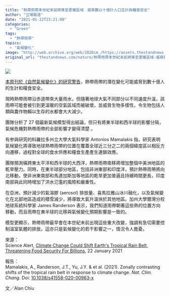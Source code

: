```yaml
---
title: "熱帶雨帶本世紀末前將移至更暖區域　威脅數以十億計人口生計與糧食安全"
author: "立場報道"
date: "2021-01-22T23:21:00"
categories:
  - "Green"
tags:
  - "熱帶雨帶"
topics:
  - "氣候變化"
image: "http://web.archive.org/web/2020im_/https://assets.thestandnews.com/media/photos/20210122-1820copy_pBIzM_ePHLx8O.png"
original_url: "thestandnews.com/nature/熱帶雨帶本世紀末前將移至更暖區域-威脅數以十億計人口生計與糧食安全"
---
```

![](http://web.archive.org/web/2020im_/https://assets.thestandnews.com/media/photos/20210122-1820copy_pBIzM_ePHLx8O.png)

[本周刊於《自然氣候變化》的研究警告](http://web.archive.org/web/20211229092709/https://doi.org/10.1038/s41558-020-00963-x)，熱帶雨帶的潛在變化可能威脅到數十億人的生計和糧食安全。

現時熱帶雨帶沿赤道帶來大量雨水，但隨著地球大氣不同部分以不同速度升溫，該雨帶可能會被引到更溫暖的空氣區域而被破壞，並威脅生物多樣性，令生物包括人類與農作物賴以生存的水都會大大減少。

團隊分析了 27 個最新氣候模型得出結論，但只有將東半球和西半球的影響分隔，氣候危機對熱帶雨帶的全部影響才變得清楚 。

有参與研究的科羅拉多州立大學大氣科學家 Antonios Mamalakis 指，研究表明氣候變化將導致地球熱帶雨帶的位置在覆蓋全球近三分之二的兩個緯度區以相反方向遷移，過程對全球的食水供應和糧食生產產生連鎖效應。

團隊預測橫跨東太平洋和西半球的大西洋，熱帶雨帶南移將增加整個中美洲地區的乾旱壓力。同時，在東半球部分地區，包括非洲東部和印度洋，預計熱帶雨帶將向北移動，使非洲東南部和馬達加斯加等地區的乾旱更加普遍且持續時間更長，印度南部與此同時增加了洪水氾濫的風險和嚴重性。

在亞洲，預計減少的氣溶膠 (aerosol) 排放量、喜馬拉雅山冰川融化，以及氣候變化在北部地區造成的積雪減少，將導致大氣升溫快於其他地區。加州大學爾灣分校地球系統科學家 James Randerson 表示，我們知道雨帶朝著這些熱的位置方向移動，而且雨帶在東半球的北移與氣候變化預期影響是一致的。

模型更顯示，熱帶雨帶最早會在本世紀末前出現這些重大改變，強調有急切需要控制溫室氣體的排放。這亦只是氣候變化的若干影響之一，情況令人擔憂。

來源：  
Science Alert, [Climate Change Could Shift Earth's Tropical Rain Belt, Threatening Food Security For Billions](http://web.archive.org/web/20211229092709/https://www.sciencealert.com/climate-change-could-shift-earth-s-tropical-rain-belt-threatening-food-security-for-billions), 22 January 2021

報告：  
Mamalakis, A., Randerson, J.T., Yu, J.Y. & et al. (2021). Zonally contrasting shifts of the tropical rain belt in response to climate change. _Nat. Clim. Chang_. Doi: [10.1038/s41558-020-00963-x](http://web.archive.org/web/20211229092709/https://doi.org/10.1038/s41558-020-00963-x)

文／Alan Chiu